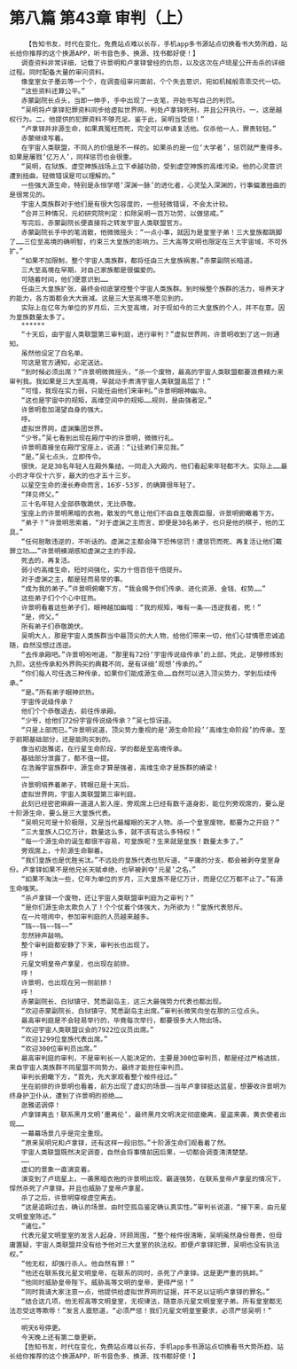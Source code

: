 # 第八篇 第43章 审判（上）
        【告知书友，时代在变化，免费站点难以长存，手机app多书源站点切换看书大势所趋，站长给你推荐的这个换源APP，听书音色多、换源、找书都好使！】
       调查资料非常详细，记载了许景明和卢拿铎曾经的仇怨，以及这次在卢琉星公开击杀的详细过程。同时配备大量的审问资料。
       像皇室女子墨云等一个个，在调查组审问面前，个个失去意识，宛如机械般乖乖交代一切。
       “这些资料还算公平。”
       赤蒙副院长点头，当即一伸手，手中出现了一支笔，开始书写自己的判罚。
       “吴明将卢拿铎犯罪资料同步给虚拟世界网，判处卢拿铎死刑，并且公开执行。一，这是越权行为。二，他提供的犯罪资料不够充足。鉴于此，吴明当受惩！”
       “卢拿铎并非源生命，如果真冤枉而死，完全可以申请复活他。仅杀他一人，罪责较轻。”
       赤蒙继续写着。
       在宇宙人类联盟，不同人的价值是不一样的。如果杀的是一位‘大学者’，惩罚就严重得多。如果是屠戮‘亿万人’，同样惩罚也会很重。
       “吴明，在狱族、虚空神族战场上立下卓越功勋，受到虚空神族的高维污染。他的心灵意识遭到扭曲，轻微错误是可以理解的。”
       一些强大源生命，特别是永恒学塔‘深渊一脉’的进化者，心灵坠入深渊的，行事偏激扭曲的是很常见的。
       宇宙人类族群对于他们是有很大包容度的，一些轻微错误，不会太计较。
       “合并三种情况，元初研究院判定：扣除吴明一百万功劳，以做惩戒。”
       写完后，赤蒙副院长便直接将之转发宇宙人类联盟官方。
       赤蒙副院长手中的笔消散，他微微摇头：“一点小事，就因为是皇室子弟！三大皇族都跳脚了……三位至高境的确明智，约束三大皇族的影响力。三大高等文明也限定在三大宇宙域，不可外扩。”
       “如果不加限制，整个宇宙人类族群，都将任由三大皇族祸害。”赤蒙副院长暗道。
       三大至高境在早期，对自己家族都是很偏爱的。
       可随着时间，他们便意识到……
       任由三大皇族扩张，最终会彻底掌控整个宇宙人类族群。到时候整个族群的活力，培养天才的能力，各方面都会大大衰减。这是三大至高境不愿见到的。
       实际上在亿年为单位的岁月后，三大至高境，对于现如今的三大皇族的个人，并不在意。因为皇族数量太多了。
       ******
       “十天后，由宇宙人类联盟第三审判庭，进行审判？”虚拟世界网，许景明收到了这一则通知。
       虽然他设定了白名单。
       可这是官方通知，必定送达。
       “到时候必须出席？”许景明微微摇头，“杀一个废物，最高的宇宙人类联盟都要浪费精力来审判我。我如果是三大至高境，早就动手肃清宇宙人类联盟高层了！”
       “可惜，我现在实力弱，只能任由他们来审判。”许景明眼神幽冷。
       “这也是宇宙中的规矩，高维空间中的规矩……规则，是由强者定。”
       许景明愈加渴望自身的强大。
       呼。
       虚拟世界网，虚渊集团世界。
       “少爷。”吴七看到出现在殿厅中的许景明，微微行礼。
       许景明直接坐在殿厅宝座上，说道：“让徒弟们来见我。”
       “是。”吴七点头，立即传令。
       很快，足足30名年轻人在殿外集结，一同走入大殿内，他们看起来年轻都不大。实际上……最小的才年仅十六岁，最大的也才五十三岁。
       以星空生命的漫长寿命而言，16岁-53岁，的确算很年轻了。
       “拜见师父。”
       三十名年轻人全部恭敬跪伏，无比恭敬。
       宝座上的许景明黑暗的衣袍，散发的气息让他们不由自主敬畏臣服，许景明俯瞰着下方。
       “弟子？”许景明思索着，“对于虚渊之主而言，即便是30名弟子，也只是他的棋子，他的工具。”
       “任何胆敢违逆的，不听话的。虚渊之主都会降下恐怖惩罚！遭惩罚而死、再复活让他们戴罪立功……”许景明模湖感知虚渊之主的手段。
       死去的，再复活。
       弱小的高维生命，短时间强化，实力十倍百倍千倍提升。
       对于虚渊之主，都是轻而易举的事。
       “成为我的弟子。”许景明俯瞰下方，“我会赐予你们传承、进化资源、金钱、权势……”
       这些弟子们个个心中狂热。
       许景明看着这些弟子们，眼神越加幽暗：“我的规矩，唯有一条——违逆我者，死！”
       “是，师父。”
       所有弟子们恭敬跪伏。
       吴明大人，那是宇宙人类族群当中最顶尖的大人物，给他们带来一切，他们心甘情愿忠诚追随，自然没想过违逆。
       “去传承殿吧。”许景明吩咐道，“那里有72份‘宇宙传说级传承’的上部，凭此，足够修炼到九阶。这些传承和外界购买的典籍不同，是有详细‘观想’传承的。”
       “你们每人可任选三种传承，如果你们能成源生命……自然可以进入顶尖势力，学到后续传承。”
       “是。”所有弟子眼神炽热。
       宇宙传说级传承？
       他们个个恭敬退去，前往传承殿。
       “少爷，给他们72份宇宙传说级传承？”吴七惊讶道。
       “只是上部而已。”许景明说道，顶尖势力重视的是‘源生命阶段’‘高维生命阶段’的传承。至于前期基础部分，还是能购买到的。
       像当初逖雅诺，在行星生命阶段，学的都是至高境传承。
       基础部分泄露了，都不值一提。
       在浩瀚宇宙族群中，源生命才算是强者，高维生命才是族群的嵴梁！
       ……
       许景明培养着弟子，转眼已是十天后。
       虚拟世界网，宇宙人类联盟第三审判庭。
       此刻已经密密麻麻一道道人影入座，旁观席上已经有数千道身影，能位列旁观席的，要么是十阶源生命，要么是三大皇族代表。
       “吴明兄可是十阶极限，又是当代最耀眼的天才人物。杀一个皇室废物，都要为之开庭？”
       “三大皇族人口亿万计，数量这么多，就不该有这么多特权！”
       “每一个源生命的诞生都很不容易，可皇族呢？生来就是皇族！数量太多了。”
       旁观席上，十阶源生命聊着。
       “我们皇族也是优胜劣汰。”不远处的皇族代表也怒斥道，“平庸的分支，都会被剥夺皇室身份。卢拿铎如果不是他兄长天赋卓绝，也早被剥夺‘元星’之名。”
       “如果不淘汰一些，亿年为单位的岁月，三大皇族不是亿万计，而是亿亿万都不止了。”有源生命嗤笑。
       “杀卢拿铎一个废物，还让宇宙人类联盟审判庭为之审判？”
       “是你们源生命太欺负人了！个个仗着个体强大，为所欲为！”皇族代表怒斥。
       在一片喧闹中，参加审判庭的人员越来越多。
       “铛~~铛~~铛~~”
       忽然钟声敲响。
       整个审判庭都安静了下来，审判长也出现了。
       呼！
       元星文明皇帝卢拿星，也出现在前排。
       呼！
       许景明，也出现在另一侧前排！
       呼！
       赤蒙副院长、白狱镇守、梵悉副岛主，这三大最强势力代表也都出现。
       “欢迎赤蒙副院长、白狱镇守、梵悉副岛主出席。”审判长微笑向坐在那的三位点头。
       最高审判庭是不会轻易举行的，毕竟每次举行，都要很多大人物出场。
       “欢迎宇宙人类联盟议会的7922位议员出席。”
       “欢迎1299位皇族代表出席。”
       “欢迎300位审判员出席。”
       最高审判庭的审判，不是审判长一人能决定的，主要是300位审判员，都是经过严格选拔，来自宇宙人类族群不同星盟不同势力，最终才能担任审判员。
       审判长俯瞰下方，“首先，先大家观看整个桉件经过。”
       坐在前排的许景明也看着，前方出现了虚幻的场景——当年卢拿铎抵达蓝星，想要收许景明为终身护卫仆从，遭到了许景明的拒绝……
       逖雅诺调停！
       卢拿铎离去！联系黑月文明‘墨离伦’，最终黑月文明决定彻底撤离，星盗来袭，黄衣使者出现……
       一幕幕场景几乎是完全重现。
       “原来吴明兄和卢拿铎，还有这样一段旧怨。”十阶源生命们观看着了然。
       宇宙人类联盟既然决定调查，自然会将事情前因后果，一切都会调查清清楚楚。
       ……
       虚幻的景象一直演变着。
       演变到了卢琉星上，一袭黑暗衣袍的许景明出现，霸道强势，在联系皇帝卢拿星的情况下，悍然杀死了卢拿铎。并且也威胁了皇帝卢拿星。
       杀了之后，许景明穿梭虚空离去。
       “这是追朔过去，确认的场景。由时空孤岛鉴定确认真实性。”审判长说道，“接下来，由元星文明皇室陈述。”
       “诸位。”
       代表元星文明皇室的发言人起身，环顾周围，“整个桉件很清晰，吴明虽然身份尊贵，但母庸置疑，宇宙人类联盟并没有给予他对三大皇室的执法权。即便卢拿铎犯罪，吴明也没有执法权。”
       “他无权，却强行杀人。他自然有罪！”
       “他还在联系我元星文明皇帝，在联系的同时，杀死了卢拿铎。这是更严重的挑衅。”
       “他同时威胁皇帝陛下。威胁高等文明的皇帝，更得严惩！”
       “同时我请大家注意一点，他提供给虚拟世界网的证据，并不足以证明卢拿铎的罪名。”
       “结合这几项，他无视高等文明皇室，无视律法，随意杀元星文明皇室子弟。所有皇室都无法忍受这等欺辱！”发言人震怒道，“必须严惩！我们元星文明皇室要求，必须严惩吴明！”
       ——
       明天6号停更。
       今天晚上还有第二章更新。
       【告知书友，时代在变化，免费站点难以长存，手机app多书源站点切换看书大势所趋，站长给你推荐的这个换源APP，听书音色多、换源、找书都好使！】